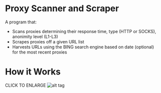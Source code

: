 # Proxy Scanner and Scraper

A program that:
 - Scans proxies determining their response time, type (HTTP or SOCKS), anonimity level (L1-L3)
 - Scrapes proxies off a given URL list
 - Harvests URLs using the BING search engine based on date (optional) for the most recent proxies 


# How it Works
CLICK TO ENLARGE
![alt tag](https://raw.githubusercontent.com/jpxue/Proxy_Toolkit_Scan-Scrape/master/how_it_works.png)
